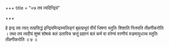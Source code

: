 +++
title = "०७ तव त्यदिन्द्रियं"

+++

हे इन्द्र तव त्यत् तत्प्रसिद्धं इन्द्रियमिन्द्रस्यलिङ्गं बृहत्प्रभूतं वीर्यं धिषणा स्तुतिः शिशाति निःश्यति तीक्ष्णीकरोति । तथा तव त्वदीयं शुष्मं शोषकं बलं उतापिच क्रतुं प्रज्ञानं बलं कर्म वा वरेण्यं वरणीयं वज्रमायुधञ्च स्तुतिः तीक्ष्णीकरोति ॥ ७ ॥